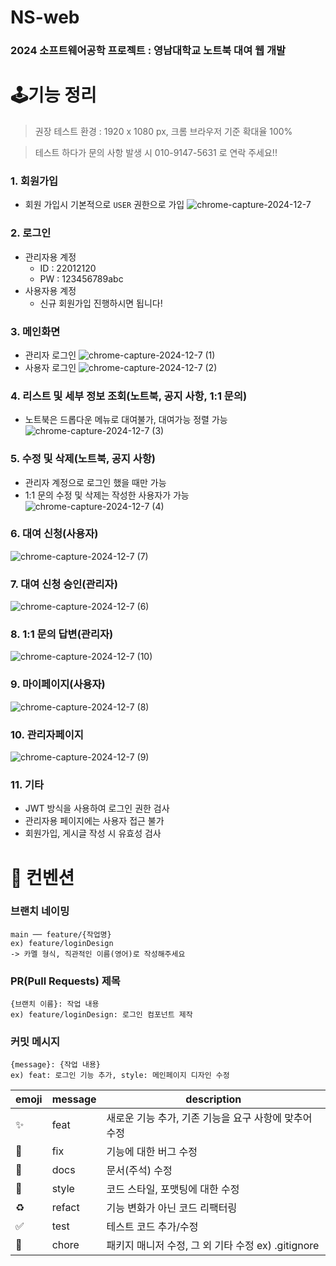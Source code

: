 # NS-web
### 2024 소프트웨어공학 프로젝트 : 영남대학교 노트북 대여 웹 개발

# 🕹️기능 정리
> 권장 테스트 환경 : 1920 x 1080 px, 크롬 브라우저 기준 확대율 100%

> 테스트 하다가 문의 사항 발생 시 010-9147-5631 로 연락 주세요!!
### 1. 회원가입
- 회원 가입시 기본적으로 `USER` 권한으로 가입
![chrome-capture-2024-12-7](https://github.com/user-attachments/assets/f4d540e2-5a10-4717-ad4f-4f95a0d8800a)

### 2. 로그인
- 관리자용 계정
  - ID : 22012120
  - PW : 123456789abc
- 사용자용 계정
  - 신규 회원가입 진행하시면 됩니다!
### 3. 메인화면
- 관리자 로그인
![chrome-capture-2024-12-7 (1)](https://github.com/user-attachments/assets/e655ea5f-67dd-4b2a-b1ce-6879ba4e71bb)
- 사용자 로그인
![chrome-capture-2024-12-7 (2)](https://github.com/user-attachments/assets/8684f4e9-2ce5-4793-bd88-2f98e1f925a0)

### 4. 리스트 및 세부 정보 조회(노트북, 공지 사항, 1:1 문의)
- 노트북은 드롭다운 메뉴로 대여불가, 대여가능 정렬 가능
![chrome-capture-2024-12-7 (3)](https://github.com/user-attachments/assets/dcb429d8-e23d-4803-a816-05583aa8fd80)

### 5. 수정 및 삭제(노트북, 공지 사항)
- 관리자 계정으로 로그인 했을 때만 가능
- 1:1 문의 수정 및 삭제는 작성한 사용자가 가능
![chrome-capture-2024-12-7 (4)](https://github.com/user-attachments/assets/b9b9f21f-80ab-47b5-85e0-2a0b855c166f)

### 6. 대여 신청(사용자)
![chrome-capture-2024-12-7 (7)](https://github.com/user-attachments/assets/ca13184a-58cb-4f6b-a25d-28e6544bad18)

### 7. 대여 신청 승인(관리자)
![chrome-capture-2024-12-7 (6)](https://github.com/user-attachments/assets/594bebd8-1400-460d-a72a-4a12f53b24c0)

### 8. 1:1 문의 답변(관리자)
![chrome-capture-2024-12-7 (10)](https://github.com/user-attachments/assets/ba241c3a-9589-4e33-b2c8-e0e1131034b5)

### 9. 마이페이지(사용자)
![chrome-capture-2024-12-7 (8)](https://github.com/user-attachments/assets/152c4785-39e8-47a7-922d-a7cc4d99c8e3)

### 10. 관리자페이지
![chrome-capture-2024-12-7 (9)](https://github.com/user-attachments/assets/4b519599-9dd1-4629-b6ad-3b18120f0f0f)

### 11. 기타
- JWT 방식을 사용하여 로그인 권한 검사
- 관리자용 페이지에는 사용자 접근 불가
- 회원가입, 게시글 작성 시 유효성 검사

# 📌 컨벤션

### 브랜치 네이밍
```
main ── feature/{작업명}
ex) feature/loginDesign
-> 카멜 형식, 직관적인 이름(영어)로 작성해주세요
```

### PR(Pull Requests) 제목
```
{브랜치 이름}: 작업 내용
ex) feature/loginDesign: 로그인 컴포넌트 제작
```

### 커밋 메시지
```
{message}: {작업 내용}
ex) feat: 로그인 기능 추가, style: 메인페이지 디자인 수정
```

| emoji              | message | description                                           |
| ------------------ | ------- | ----------------------------------------------------- |
| :sparkles:         | feat    | 새로운 기능 추가, 기존 기능을 요구 사항에 맞추어 수정 |
| :bug:              | fix     | 기능에 대한 버그 수정                                 |
| :closed_book:      | docs    | 문서(주석) 수정                                       |
| :art:              | style   | 코드 스타일, 포맷팅에 대한 수정                       |
| :recycle:          | refact  | 기능 변화가 아닌 코드 리팩터링                        |
| :white_check_mark: | test    | 테스트 코드 추가/수정                                 |
| :pushpin:          | chore   | 패키지 매니저 수정, 그 외 기타 수정 ex) .gitignore    |
